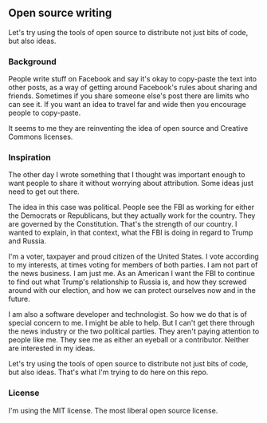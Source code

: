 ## Open source writing

Let's try using the tools of open source to distribute not just bits of code, but also ideas. 

### Background

People write stuff on Facebook and say it's okay to copy-paste the text into other posts, as a way of getting around Facebook's rules about sharing and friends. Sometimes if you share someone else's post there are limits who can see it. If you want an idea to travel far and wide then you encourage people to copy-paste. 

It seems to me they are reinventing the idea of open source and  Creative Commons licenses. 

### Inspiration

The other day I wrote something that I thought was important enough to want people to share it without worrying about attribution. Some ideas just need to get out there. 

The idea in this case was political. People see the FBI as working for either the Democrats or Republicans, but they actually work for the country. They are governed by the Constitution. That's the strength of our country. I wanted to explain, in that context, what the FBI is doing in regard to Trump and Russia. 

I'm a voter, taxpayer and proud citizen of the United States. I vote according to my interests, at times voting for members of both parties. I am not part of the news business. I am just me. As an American I want the FBI to continue to find out what Trump's relationship to Russia is, and how they screwed around with our election, and how we can protect ourselves now and in the future. 

I am also a software developer and technologist. So how we do that is of special concern to me. I might be able to help. But I can't get there through the news industry or the two political parties. They aren't paying attention to people like me. They see me as either an eyeball or a contributor. Neither are interested in my ideas. 

Let's try using the tools of open source to distribute not just bits of code, but also ideas. That's what I'm trying to do here on this repo.

### License

I'm using the MIT license. The most liberal open source license.

